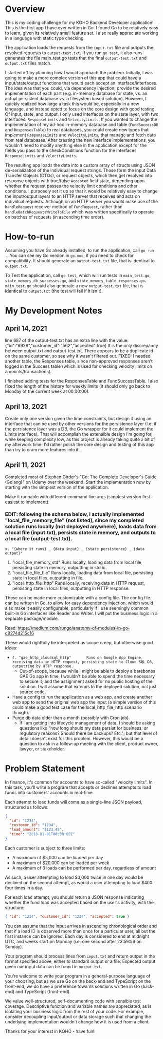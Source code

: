 # Overview

This is my coding challenge for my KOHO Backend Developer application! This is the first app I have ever written in Go. I found Go to be relatively easy to learn, given its relatively small feature set. I also really appreciate working in a language with static type checking.

The application loads the requests from the `input.txt` file and outputs the resolved requests to `output-test.txt`. If you run `go test`, it also runs generates the file main_test.go tests that the final `output-test.txt` and `output.txt` files match.

I started off by planning how I would approach the problem. Initially, I was going to make a more complex version of this app that could have a input/state/output functions that would each accept an interface/interfaces. The idea was that you could, via dependency injection, provide the desired implementation of each part (e.g. in-memory database for state, vs. an actual persistent database vs. a filesystem based solution). However, I quickly realized how large a task this would be, especially in a new language, and instead opted to focus on the core design with good testing. Of input, state, and output, I only used interfaces on the state layer, with two interfaces: `ResponseLimits` and `VelocityLimits`. If you wanted to change the implementation of my ad-hoc in-memory database and table (`FundSuccessDB` and `ResponsesTable`) to real databases, you could create new types that implement `ResponseLimits` and `VelocityLimits`, that manage and fetch data from real databases. After creating the new interface implementations, you wouldn't need to modify anything else in the application except for the fields you pass to the checkConditions function for the interfaces `ResponseLimits` and `VelocityLimits`. 

The resulting app loads the data into a custom array of structs using JSON de-serialization of the individual request strings. Those form the input Data Transfer Objects (DTOs), or request objects, which then get resolved into response objects with true/false `Accepted` field state, depending upon whether the request passes the velocity limit conditions and other conditions. I purposely set it up so that it would be relatively easy to change the input/output layers to an HTTP server that receives and acts on individual requests. Although on an HTTP server you would make use of the `handleRequest` receiver method of `FundRequest`, rather than `handleBatchRequestsWriteToFile` which was written specifically to operate on batches of requests (in ascending time order).


# How-to-run

Assuming you have Go already installed, to run the application, call `go run .`. You can see my Go version in `go.mod`, if you need to check for compatibility. It should generate an `output-test.txt` file, that is identical to `output.txt`.

To Test the application, call `go test`, which will run tests in `main_test.go`, `state_memory_db_successes.go`, and `state_memory_table_responses.go`. `main_test.go` should also generate a new `output-test.txt` file, that is identical to `output.txt` (the test will fail if it isn't).


# My Development Notes

## April 14, 2021
line 687 of the output-test.txt has an extra line with the value: {"id":"6928","customer_id":"562","accepted":true}
It is the only discrepancy between output.txt and output-test.txt. There appears to be a duplicate id on the same customer, so see why it wasn't filtered out.
FIXED: I needed another table, the Responses table, since non-approved responses aren't logged in the Success table (which is used for checking velocity limits on amounts/transactions).

I finished adding tests for the ResponsesTable and FundSuccessTable. I also fixed the length of the history for weekly limits (it should only go back to Monday of the current week at 00:00:00).

## April 13, 2021
Create only one version given the time constraints, but design it using an interface that can be used by other versions for the persistence layer (I.e. if the persistence layer was a DB, the Go wrapper for it could implement the Limits interface). That will accomplish the extensible design I'm going for, while keeping complexity low, as this project is already taking quite a bit of my afterwork time. I'd rather polish the core design and testing of this app than try to cram more features into it.

## April 11, 2021
Completed most of Stephen Girder's "Go: The Complete Developer's Guide (Golang)" on Udemy over the weekend. Start the implementation now by starting with the simplest version of the application.

Make it runnable with different command line args (simplest version first - easiest to implement):

### EDIT: following the schema below, I actually implemented "local_file_memory_file" (not listed), since my completed solution runs locally (not deployed anywhere), loads data from a local file (input.txt), persists state in memory, and outputs to a local file (output-test.txt).

  `x. "{where it runs} _ {data input} _ {state persistence} _ {data output}"`
  1. "local_file_memory_std"        Runs locally, loading data from local file, persisting state in memory, outputting in std io. 
  2. "local_file_file_file"         Runs locally, loading data from local file, persisting state in local files, outputting in file.
  3. "local_http_file_http"         Runs locally, receiving data in HTTP request, persisting state in local files, outputting in HTTP response.
  

These can be made more customizable with a config file. The config file can be written in Go, to allow for easy dependency injection, which would also make it easily configurable, particularly if I use seemingly common built-in Go interfaces like Reader and Writer. I will put the business logic in a separate package/module. 

Read: https://medium.com/rungo/anatomy-of-modules-in-go-c8274d215c16

These would rightfully be interpreted as scope creep, but otherwise good ideas:
- `4. "gae_http_cloudsql_http"       Runs on Google App Engine, receiving data in HTTP request, persisting state to Cloud SQL DB, outputting by HTTP response.`
  - Out-of-scope, because while I might be able to deploy a barebones GAE Go app in time, I wouldn't be able to spend the time necessary to secure it; and the assignment asked for no public hosting of the solution. I will assume that extends to the deployed solution, not just source code.
- Have a config to run the application as a web app, and create another web app to send the original web app the input (a simple version of this could make a good test case for the local_http_file_http scenario though).
- Purge db data older than a month (possibly with Cron job).
  - If I am getting into lifecycle management of data, I should be asking questions like "how long should my data persist for business, or regulatory reasons? Should there be backups? Etc."; but that level of detail doesn't exist for this problem. However, this would be a question to ask in a follow-up meeting with the client, product owner, lawyer, or stakeholder.


# Problem Statement

In finance, it's common for accounts to have so-called "velocity limits". In this task, you'll write a program that accepts or declines attempts to load funds into customers' accounts in real-time.

Each attempt to load funds will come as a single-line JSON payload, structured as follows:

```json
{
  "id": "1234",
  "customer_id": "1234",
  "load_amount": "$123.45",
  "time": "2018-01-01T00:00:00Z"
}
```

Each customer is subject to three limits:

- A maximum of $5,000 can be loaded per day
- A maximum of $20,000 can be loaded per week
- A maximum of 3 loads can be performed per day, regardless of amount

As such, a user attempting to load $3,000 twice in one day would be declined on the second attempt, as would a user attempting to load $400 four times in a day.

For each load attempt, you should return a JSON response indicating whether the fund load was accepted based on the user's activity, with the structure:

```json
{ "id": "1234", "customer_id": "1234", "accepted": true }
```

You can assume that the input arrives in ascending chronological order and that if a load ID is observed more than once for a particular user, all but the first instance can be ignored. Each day is considered to end at midnight UTC, and weeks start on Monday (i.e. one second after 23:59:59 on Sunday).

Your program should process lines from `input.txt` and return output in the format specified above, either to standard output or a file. Expected output given our input data can be found in `output.txt`.

You're welcome to write your program in a general-purpose language of your choosing, but as we use Go on the back-end and TypeScript on the front-end, we do have a preference towards solutions written in Go (back-end) and TypeScript (front-end).

We value well-structured, self-documenting code with sensible test coverage. Descriptive function and variable names are appreciated, as is isolating your business logic from the rest of your code. For example, consider decoupling input/output or data storage such that changing the underlying implementation wouldn't change how it is used from a client.

Thanks for your interest in KOHO - have fun!
